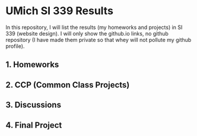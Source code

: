 # UMich SI 339 Results

In this repository, I will list the results (my homeworks and projects) in SI 339 (website design). I will only show the github.io links, no github repository (I have made them private so that whey will not pollute my github profile).

## 1. Homeworks

## 2. CCP (Common Class Projects)

## 3. Discussions

## 4. Final Project
